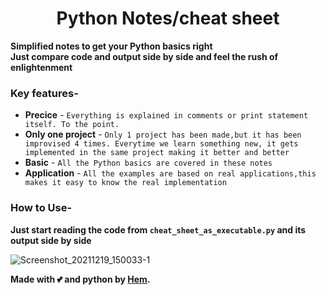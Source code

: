 <h1 align="center">
<b>Python Notes/cheat sheet</b>
</h1>

<b>Simplified notes to get your Python basics right</b>   
<b>Just compare code and output side by side and feel the rush of enlightenment</b> 

### Key features-
- <b>Precice</b> - `Everything is explained in comments or print statement itself. To the point.`
- <b>Only one project</b> - `Only 1 project has been made,but it has been improvised 4 times.
                          Everytime we learn something new, it gets implemented in the same project making it better and better `
- <b>Basic</b> - `All the Python basics are covered in these notes`
- <b>Application</b> - `All the examples are based on real applications,this makes it easy to know the real implementation`

### How to Use-
<b>Just start reading the code from `cheat_sheet_as_executable.py` and its output side by side</b> 

![Screenshot_20211219_150033-1](https://user-images.githubusercontent.com/66408922/146670250-3508a929-626f-4b07-8970-bc2c4fee1efb.png)

<b>Made with 💕 and python by [Hem](https://github.com/icecrac34r/). </b><br />



